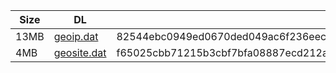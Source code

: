 |    Size   |     DL  | sha512sum |
|  ---  |  ---  |  ---  |
| 13MB | [geoip.dat](https://cdn.jsdelivr.net/gh/googleians/Rules@main/geoip.dat) | 82544ebc0949ed0670ded049ac6f236eec2ff80f8b792a8591b670da7f553b7ada873a98e2e8695575c346f7e3f975f2369225083bff794c02e04c85d5e17305 |
| 4MB | [geosite.dat](https://cdn.jsdelivr.net/gh/googleians/Rules@main/geosite.dat) | f65025cbb71215b3cbf7bfa08887ecd212a04966a6eee39030e450fcb53698bcadcd942720d0cfba6570ba120725ba437b26a3b411f6110dac389f82d8fac4e7 |
